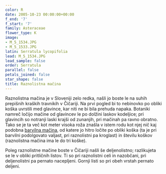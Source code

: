 ```yaml
---
color: R
date: 2005-10-23 00:00:00+00:00
f_end: '7'
f_start: '7'
family: Asteraceae
flower_type: K
image:
- M_5_1534.JPG
- M_5_1533.JPG
latin: Serratula lycopifolia
lead: M_5_1534.JPG
lead_sample: false
order: Serratula
parallel: false
petals_joined: false
star_shape: false
title: Raznolistna mačina
---
```

Raznolistna mačina je v Sloveniji zelo redka, našli jo boste le na suhih prepišnih kraških travnikih v Čičariji. Na prvi pogled bi to nebinovko po obliki koška uvrstili med glavince, kar niti ne bi bila prehuda napaka. Botaniki namreč ločijo mačine od glavincev le po dolžini laskov kodeljice; pri glavincih so notranji laski krajši od zunanjih, pri mačinah pa ravno obratno. Tako se je ta več kot meter visoka roža znašla v istem rodu kot njej nič kaj podobna [barvilna mačina](../serratulatinctoria/), od katere jo hitro ločite po obliki koška (ta je pri barvilni podolgovato valjast, pri raznolistni pa kroglast) in številu koškov (raznolistna mačina ima le do tri koške).

Poleg raznolistne mačine boste v Čičariji našli še deljenolistno; razlikujeta se le v obliki pritličnih listov. Ti so pri raznolistni celi in nazobčani, pri deljenolistni pa pernato nacepljeni. Gornji listi so pri obeh vrstah pernato deljeni.
